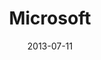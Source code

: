 ---
date: 2013-07-11
title: Microsoft
categories: silver
logo: Microsoft_Logo.jpg
www: http://www.microsoft.com
---